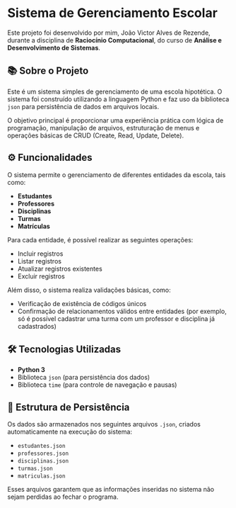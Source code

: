 # Sistema de Gerenciamento Escolar

Este projeto foi desenvolvido por mim, João Victor Alves de Rezende, durante a disciplina de **Raciocínio Computacional**, do curso de **Análise e Desenvolvimento de Sistemas**.

## 📚 Sobre o Projeto

Este é um sistema simples de gerenciamento de uma escola hipotética. O sistema foi construído utilizando a linguagem Python e faz uso da biblioteca `json` para persistência de dados em arquivos locais.

O objetivo principal é proporcionar uma experiência prática com lógica de programação, manipulação de arquivos, estruturação de menus e operações básicas de CRUD (Create, Read, Update, Delete).

## ⚙️ Funcionalidades

O sistema permite o gerenciamento de diferentes entidades da escola, tais como:

- **Estudantes**
- **Professores**
- **Disciplinas**
- **Turmas**
- **Matrículas**

Para cada entidade, é possível realizar as seguintes operações:

- Incluir registros
- Listar registros
- Atualizar registros existentes
- Excluir registros

Além disso, o sistema realiza validações básicas, como:

- Verificação de existência de códigos únicos
- Confirmação de relacionamentos válidos entre entidades (por exemplo, só é possível cadastrar uma turma com um professor e disciplina já cadastrados)

## 🛠️ Tecnologias Utilizadas

- **Python 3**
- Biblioteca `json` (para persistência dos dados)
- Biblioteca `time` (para controle de navegação e pausas)

## 💾 Estrutura de Persistência

Os dados são armazenados nos seguintes arquivos `.json`, criados automaticamente na execução do sistema:

- `estudantes.json`
- `professores.json`
- `disciplinas.json`
- `turmas.json`
- `matriculas.json`

Esses arquivos garantem que as informações inseridas no sistema não sejam perdidas ao fechar o programa.


